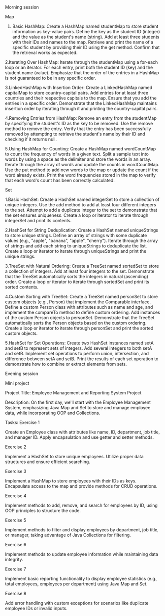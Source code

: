 Morning session

Map

1. Basic HashMap:
   Create a HashMap named studentMap to store student information as key-value pairs.
   Define the key as the student ID (integer) and the value as the student's name (string).
   Add at least three students with their IDs and names to the map.
   Retrieve and print the name of a specific student by providing their ID using the get method.
   Confirm that the retrieval works as expected.

2.Iterating Over HashMap:
Iterate through the studentMap using a for-each loop or an iterator.
For each entry, print both the student ID (key) and the student name (value).
Emphasize that the order of the entries in a HashMap is not guaranteed to be in any specific order.

3.LinkedHashMap with Insertion Order:
Create a LinkedHashMap named capitalMap to store country-capital pairs.
Add entries for at least three countries and their respective capitals to the map.
Ensure that you add the entries in a specific order.
Demonstrate that the LinkedHashMap maintains insertion order by iterating through it and printing the country-capital pairs.

4.Removing Entries from HashMap:
Remove an entry from the studentMap by specifying the student's ID as the key to be removed.
Use the remove method to remove the entry.
Verify that the entry has been successfully removed by attempting to retrieve the student's name by their ID and checking if it returns null.

5.Using HashMap for Counting:
Create a HashMap named wordCountMap to count the frequency of words in a given text.
Split a sample text into words by using a space as the delimiter and store the words in an array.
Iterate through the array of words and update the counts in wordCountMap. Use the put method to add new words to the map or update the count if the word already exists.
Print the word frequencies stored in the map to verify that each word's count has been correctly calculated.

Set

1.Basic HashSet:
Create a HashSet named integerSet to store a collection of unique integers.
Use the add method to add at least four different integers to the set.
Attempt to add a duplicate integer to the set to demonstrate that the set ensures uniqueness.
Create a loop or iterator to iterate through integerSet and print its contents.

2.HashSet for String Deduplication:
Create a HashSet named uniqueStrings to store unique strings.
Define an array of strings with some duplicate values (e.g., "apple", "banana", "apple", "cherry").
Iterate through the array of strings and add each string to uniqueStrings to deduplicate the list.
Create a loop or iterator to iterate through uniqueStrings and print the unique strings.

3.TreeSet with Natural Ordering:
Create a TreeSet named sortedSet to store a collection of integers.
Add at least four integers to the set.
Demonstrate that the TreeSet automatically sorts the integers in natural (ascending) order.
Create a loop or iterator to iterate through sortedSet and print its sorted contents.

4.Custom Sorting with TreeSet:
Create a TreeSet named personSet to store custom objects (e.g., Person) that implement the Comparable interface.
Define a custom Person class with attributes such as name and age, and implement the compareTo method to define custom ordering.
Add instances of the custom Person objects to personSet.
Demonstrate that the TreeSet automatically sorts the Person objects based on the custom ordering.
Create a loop or iterator to iterate through personSet and print the sorted custom objects.

5.HashSet for Set Operations:
Create two HashSet instances named setA and setB to represent sets of integers.
Add several integers to both setA and setB.
Implement set operations to perform union, intersection, and difference between setA and setB.
Print the results of each set operation to demonstrate how to combine or extract elements from sets.


Evening session

Mini project

Project Title: Employee Management and Reporting System Project

Description: On the first day, we'll start with the Employee
Management System, emphasizing Java Map and Set to store and
manage employee data, while incorporating OOP and Collections.

Tasks:
Exercise 1

Create an Employee class with attributes like name, ID, department,
job title, and manager ID. Apply encapsulation and use getter and
setter methods.

Exercise 2

Implement a HashSet to store unique employees. Utilize proper data
structures and ensure efficient searching.

Exercise 3

Implement a HashMap to store employees with their IDs as keys.
Encapsulate access to the map and provide methods for CRUD operations.

Exercise 4

Implement methods to add, remove, and search for employees by ID, using
OOP principles to structure the code.

Exercise 5

Implement methods to filter and display employees by department, job title,
or manager, taking advantage of Java Collections for filtering.

Exercise 6

Implement methods to update employee information while maintaining data
integrity.

Exercise 7

Implement basic reporting functionality to display employee statistics (e.g.,
total employees, employees per department) using Java Map and Set.

Exercise 8

Add error handling with custom exceptions for scenarios like duplicate
employee IDs or invalid inputs.
